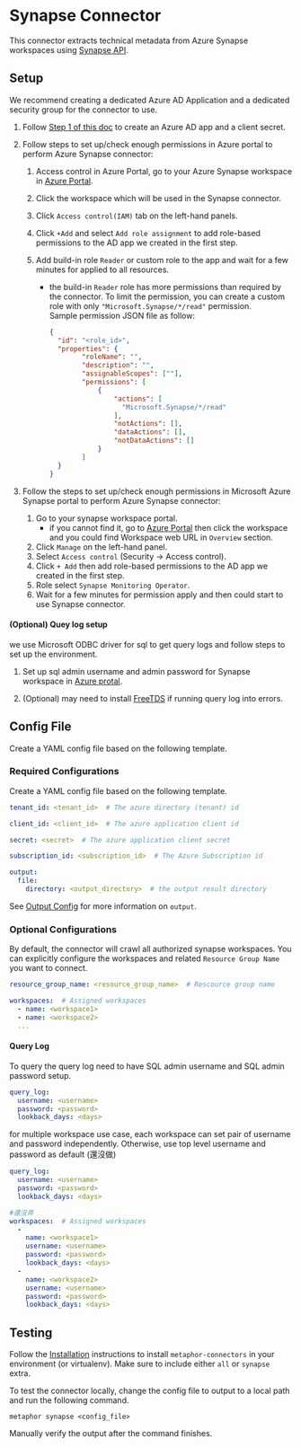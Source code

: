 # Synapse Connector

This connector extracts technical metadata from Azure Synapse workspaces using [Synapse API](https://learn.microsoft.com/en-us/rest/api/synapse/).

## Setup

We recommend creating a dedicated Azure AD Application and a dedicated security group for the connector to use.

1. Follow [Step 1 of this doc](https://docs.microsoft.com/en-us/power-bi/developer/embedded/embed-service-principal#step-1---create-an-azure-ad-app) to create an Azure AD app and a client secret.

2.  Follow steps to set up/check enough permissions in Azure portal to perform Azure Synapse connector:
    1. Access control in Azure Portal, go to your Azure Synapse workspace in [Azure Portal](https://portal.azure.com/#view/HubsExtension/BrowseResource/resourceType/Microsoft.Synapse%2Fworkspaces).
    2. Click the workspace which will be used in the Synapse connector.
    3. Click `Access control(IAM)` tab on the left-hand panels.
    4. Click `+Add` and select `Add role assignment` to add role-based permissions to the AD app we created in the first step.
    5. Add build-in role `Reader` or custom role to the app and wait for a few minutes for applied to all resources.

       - the build-in `Reader` role has more permissions than required by the connector. To limit the permission, you can create a custom role with only `"Microsoft.Synapse/*/read"` permission.  
       Sample permission JSON file as follow:
          ```json
          {
            "id": "<role_id>",
            "properties": {
                  "roleName": "",
                  "description": "",
                  "assignableScopes": [""],
                  "permissions": [
                      {
                          "actions": [
                            "Microsoft.Synapse/*/read"
                          ],
                          "notActions": [],
                          "dataActions": [],
                          "notDataActions": []
                      }
                  ]
            }
          }
          ```

3. Follow the steps to set up/check enough permissions in Microsoft Azure Synapse portal to perform Azure Synapse connector:
    1. Go to your synapse workspace portal.
       - if you cannot find it, go to [Azure Portal](https://portal.azure.com/#view/HubsExtension/BrowseResource/resourceType/Microsoft.Synapse%2Fworkspaces) then click the workspace and you could find Workspace web URL in `Overview` section.
    2. Click `Manage` on the left-hand panel.
    3. Select `Access control` (Security -> Access control).
    4. Click `+ Add` then add role-based permissions to the AD app we created in the first step.
    5. Role select `Synapse Monitoring Operator`.
    6. Wait for a few minutes for permission apply and then could start to use Synapse connector.

#### (Optional) Quey log setup
we use Microsoft ODBC driver for sql to get query logs and follow steps to set up the environment.
1. Set up sql admin username and admin password for Synapse workspace in [Azure protal](https://portal.azure.com/#view/HubsExtension/BrowseResource/resourceType/Microsoft.Synapse%2Fworkspaces).

2. (Optional) may need to install [FreeTDS](https://learn.microsoft.com/en-us/sql/connect/python/pymssql/step-1-configure-development-environment-for-pymssql-python-development?view=sql-server-ver16) if running query log into errors.


## Config File

Create a YAML config file based on the following template.

### Required Configurations

Create a YAML config file based on the following template.

```yaml
tenant_id: <tenant_id>  # The azure directory (tenant) id

client_id: <client_id>  # The azure application client id

secret: <secret>  # The azure application client secret

subscription_id: <subscription_id>  # The Azure Subscription id

output:
  file:
    directory: <output_directory>  # the output result directory
```

See [Output Config](../common/docs/output.md) for more information on `output`.

### Optional Configurations
By default, the connector will crawl all authorized synapse workspaces.
You can explicitly configure the workspaces and related `Resource Group Name` you want to connect.

```yaml
resource_group_name: <resource_group_name>  # Rescource group name

workspaces:  # Assigned workspaces
  - name: <workspace1>
  - name: <workspace2>
  ...
```

#### Query Log
To query the query log need to have SQL admin username and SQL admin password setup.
```yaml
query_log:
  username: <username>
  password: <password>
  lookback_days: <days>
```

for multiple workspace use case, each workspace can set pair of username and password independently. Otherwise, use top level username and password as default (還沒做)

```yaml
query_log:
  username: <username>
  password: <password>
  lookback_days: <days>

#還沒弄
workspaces:  # Assigned workspaces
  -
    name: <workspace1>
    username: <username>
    password: <password>
    lookback_days: <days>
  -
    name: <workspace2>
    username: <username>
    password: <password>
    lookback_days: <days>
```

## Testing

Follow the [Installation](../../README.md) instructions to install `metaphor-connectors` in your environment (or virtualenv). Make sure to include either `all` or `synapse` extra.

To test the connector locally, change the config file to output to a local path and run the following command.

```shell
metaphor synapse <config_file>
```

Manually verify the output after the command finishes.
